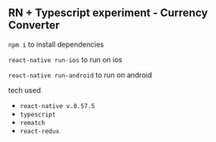 ## RN + Typescript experiment - Currency Converter

`npm i` to install dependencies

`react-native run-ios` to run on ios

`react-native run-android` to run on android

tech used
- `react-native v.0.57.5`
- `typescript`
- `rematch`
- `react-redux`

<!-- complementary tech used
- `babel-plugin-module-resolver`
- `react-native-picker-select`
- `react-native-popup-dialog` -->

